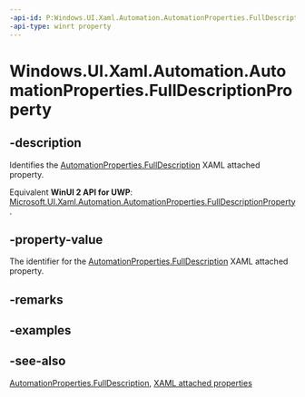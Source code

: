 ```yaml
---
-api-id: P:Windows.UI.Xaml.Automation.AutomationProperties.FullDescriptionProperty
-api-type: winrt property
---
```


<!-- Property syntax
public Windows.UI.Xaml.DependencyProperty FullDescriptionProperty { get; }
-->

# Windows.UI.Xaml.Automation.AutomationProperties.FullDescriptionProperty

## -description

Identifies the [AutomationProperties.FullDescription](automationproperties_fulldescription.md) XAML attached property.

Equivalent **WinUI 2 API for UWP**: [Microsoft.UI.Xaml.Automation.AutomationProperties.FullDescriptionProperty](/windows/winui/api/microsoft.ui.xaml.automation.automationproperties.fulldescriptionproperty).

## -property-value

The identifier for the [AutomationProperties.FullDescription](automationproperties_fulldescription.md) XAML attached property.

## -remarks

## -examples

## -see-also

[AutomationProperties.FullDescription](automationproperties_fulldescription.md), [XAML attached properties](/windows/uwp/xaml-platform/attached-properties-overview)
